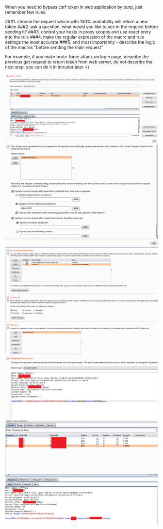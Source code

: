 When you need to bypass csrf token in web application by burp, just remember few rules:

###1. choose the request which with 100% probability will return a new token
###2. ask a question, what would you like to see in the request before sending it?
###3. control your hosts in proxy scopes and use exact entry into the rule
###4. make the regular expression of the macro and rule settings the most accurate
###5. and most importantly - describe the logic of the macros "before sending the main request"

For example, if you make brute-force attack on login page, describe the previous get request to return token from web server, do not describe the next step, you can do it in intruder later =) 

![Image](/img/anti-csrf-burp/1.png)
![Image](/img/anti-csrf-burp/2.png)
![Image](/img/anti-csrf-burp/3.png)
![Image](/img/anti-csrf-burp/4.png)
![Image](/img/anti-csrf-burp/6.png)
